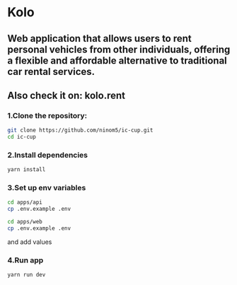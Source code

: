 # Kolo

## Web application that allows users to rent personal vehicles from other individuals, offering a flexible and affordable alternative to traditional car rental services.

## Also check it on: kolo.rent 

### 1.Clone the repository:
```bash
git clone https://github.com/ninom5/ic-cup.git
cd ic-cup
```

### 2.Install dependencies
```bash
yarn install
```

### 3.Set up env variables
```bash
cd apps/api
cp .env.example .env

cd apps/web
cp .env.example .env
```
and add values

### 4.Run app
```bash
yarn run dev
```
